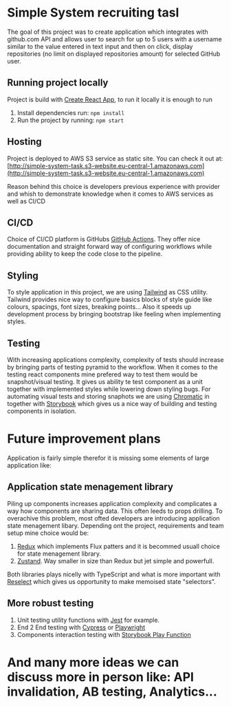 # Simple System recruiting tasl

The goal of this project was to create application which integrates with github.com API and allows user to search for up to 5 users with a username similar to the value entered in text input and then on click, display
repositories (no limit on displayed repositories amount) for selected GitHub user.

## Running project locally

Project is build with [Create React App](https://create-react-app.dev/), to run it locally it is enough to run

1. Install dependencies run: `npm install`
2. Run the project by running: `npm start`

## Hosting

Project is deployed to AWS S3 service as static site. You can check it out at: [http://simple-system-task.s3-website.eu-central-1.amazonaws.com](http://simple-system-task.s3-website.eu-central-1.amazonaws.com)

Reason behind this choice is developers previous experience with provider and whish to demonstrate knowledge when it comes to AWS services as well as CI/CD

## CI/CD

Choice of CI/CD platform is GitHubs [GitHub Actions](https://docs.github.com/en/actions). They offer nice documentation and straight forward way of configuring workflows while providing ability to keep the code close to the pipeline.

## Styling

To style application in this project, we are using [Tailwind](https://tailwindcss.com/) as CSS utility. Tailwind provides nice way to configure basics blocks of style guide like colours, spacings, font sizes, breaking points... Also it speeds up development process by bringing bootstrap like feeling when implementing styles.

## Testing

With increasing applications complexity, complexity of tests should increase by bringing parts of testing pyramid to the workflow. When it comes to the testing react components mine prefered way to test them would be snapshot/visual testing. It gives us ability te test component as a unit together with implemented styles while lowering down styling bugs. For automating visual tests and storing snaphots we are using [Chromatic](https://www.chromatic.com/) in together with [Storybook](https://storybook.js.org/) which gives us a nice way of building and testing components in isolation.

# Future improvement plans

Application is fairly simple therefor it is missing some elements of large application like:

## Application state menagement library

Piling up components increases application complexity and complicates a way how components are sharing data. This often leeds to props drilling. To overachive this problem, most ofted developers are introducing application state menagement libary. Depending ont the project, requirements and team setup mine choice would be:

1. [Redux](https://redux.js.org/) which implements Flux patters and it is becommed usuall choice for state menagement library.
2. [Zustand](https://github.com/pmndrs/zustand). Way smaller in size than Redux but jet simple and powerfull.

Both libraries plays nicelly with TypeScript and what is more important with [Reselect](https://www.npmjs.com/package/reselect) which gives us opportunity to make memoised state "selectors".

## More robust testing

1. Unit testing utility functions with [Jest](https://jestjs.io/) for example.
2. End 2 End testing with [Cypress](https://www.cypress.io/) or [Playwright](https://playwright.dev/)
3. Components interaction testing with [Storybook Play Function](https://storybook.js.org/docs/react/writing-stories/play-function)

# And many more ideas we can discuss more in person like: API invalidation, AB testing, Analytics...
